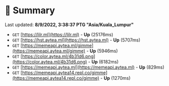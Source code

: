 # 📖 Summary
Last updated: **8/9/2022, 3:38:37 PTG "Asia/Kuala_Lumpur"**

- `GET` [https://lilr.ml](https://lilr.ml) - **Up** (25176ms)
- `GET` [https://hst.aytea.ml](https://hst.aytea.ml) - **Up** (5707ms)
- `GET` [https://memeapi.aytea.ml/gimme](https://memeapi.aytea.ml/gimme) - **Up** (5946ms)
- `GET` [https://color.aytea.ml/4b31d6.png](https://color.aytea.ml/4b31d6.png) - **Up** (6182ms)
- `GET` [https://memeapi.aytea.ml](https://memeapi.aytea.ml) - **Up** (829ms)
- `GET` [https://memeapi.aytea14.repl.co/gimme](https://memeapi.aytea14.repl.co/gimme) - **Up** (1270ms)
